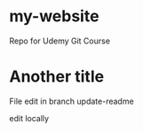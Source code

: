 # my-website
Repo for Udemy Git Course

# Another title

File edit in branch update-readme

edit locally
